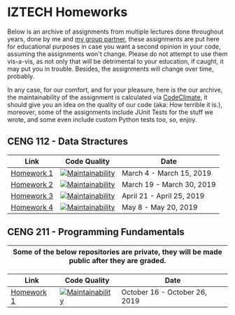 # IZTECH Homeworks

Below is an archive of assignments from multiple lectures done throughout years, done by me and [my group partner](https://github.com/oquzhax), these assignments are put here for educational purposes in case you want a second opinion in your code, assuming the assignments won't change. Please do not attempt to use them vis-a-vis, as not only that will be detrimental to your education, if caught, it may put you in trouble. Besides, the assignments will change over time, probably.

In any case, for our comfort, and for your pleasure, here is the our archive, the maintainability of the assignment is calculated via [CodeClimate](https://codeclimate.com), it should give you an idea on the quality of our code (aka: How terrible it is.), moreover, some of the assignments include JUnit Tests for the stuff we wrote, and some even include custom Python tests too, so, enjoy.

## CENG 112 - Data Stractures

Link | Code Quality | Date
-----|--------------|------
[Homework 1](https://github.com/ambertide/G10_CENG211_HW1) | [![Maintainability](https://api.codeclimate.com/v1/badges/ccfce6ff7ecce2300702/maintainability)](https://codeclimate.com/github/ambertide/G10_CENG211_HW1/maintainability) | March 4 - March 15, 2019
[Homework 2](https://github.com/ambertide/G10_CENG112_HW2) | [![Maintainability](https://api.codeclimate.com/v1/badges/f59a9a0caba5e1275f00/maintainability)](https://codeclimate.com/github/ambertide/G10_CENG112_HW2/maintainability) | March 19 - March 30, 2019
[Homework 3](https://github.com/oquzhax/G10_CENG112_HW3) | [![Maintainability](https://api.codeclimate.com/v1/badges/dbe7d75d4cf326d67dbc/maintainability)](https://codeclimate.com/github/oquzhax/G10_CENG112_HW3/maintainability) | April 21 - April 25, 2019
[Homework 4](https://github.com/ambertide/G10_CENG112_HW4) | [![Maintainability](https://api.codeclimate.com/v1/badges/536807ad536f33ea6b2a/maintainability)](https://codeclimate.com/github/ambertide/G10_CENG112_HW4/maintainability) | May 8 - May 20, 2019

## CENG 211 - Programming Fundamentals

| Some of the below repositories are private, they will be made public after they are graded. |
|---|

Link | Code Quality | Date 
-----|------------- |------
[Homework 1](https://github.com/ambertide/G03_CENG211_HW1) | [![Maintainability](https://api.codeclimate.com/v1/badges/26a6d789f52419ae647a/maintainability)](https://codeclimate.com/github/ambertide/G03_CENG211_HW1/maintainability) | October 16 - October 26, 2019
